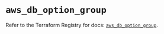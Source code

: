 # `aws_db_option_group`

Refer to the Terraform Registry for docs: [`aws_db_option_group`](https://registry.terraform.io/providers/hashicorp/aws/6.4.0/docs/resources/db_option_group).
